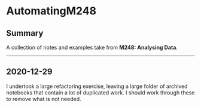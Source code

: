 # AutomatingM248

## Summary

A collection of notes and examples take from **M248: Analysing Data**.

-----

## 2020-12-29

I undertook a large refactoring exercise, leaving a large folder of archived notebooks that contain a lot of duplicated work.
I should work through these to remove what is not needed.
